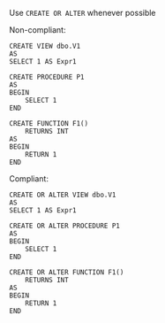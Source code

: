 Use `CREATE OR ALTER` whenever possible

Non-compliant:

```tsql
CREATE VIEW dbo.V1
AS
SELECT 1 AS Expr1
```

```tsql
CREATE PROCEDURE P1
AS
BEGIN
    SELECT 1
END
```

```tsql
CREATE FUNCTION F1()
    RETURNS INT
AS
BEGIN
    RETURN 1
END
```

Compliant:

```tsql
CREATE OR ALTER VIEW dbo.V1
AS
SELECT 1 AS Expr1
```

```tsql
CREATE OR ALTER PROCEDURE P1
AS
BEGIN
    SELECT 1
END
```

```tsql
CREATE OR ALTER FUNCTION F1()
    RETURNS INT
AS
BEGIN
    RETURN 1
END
```
